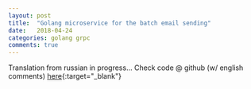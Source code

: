 ```yaml
---
layout: post
title:  "Golang microservice for the batch email sending"
date:   2018-04-24
categories: golang grpc
comments: true
---
```

Translation from russian in progress...
Check code @ github (w/ english comments) [here](https://github.com/zaffka/newwords-mailer){:target="_blank"}